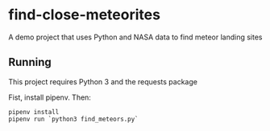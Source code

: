 # find-close-meteorites
A demo project that uses Python and NASA data to find meteor landing sites

## Running

This project requires Python 3 and the requests package

Fist, install pipenv. Then:

```
pipenv install
pipenv run `python3 find_meteors.py`
```
